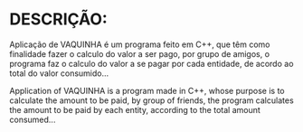 <h1>DESCRIÇÃO:</h1>
<p>
Aplicação de VAQUINHA é um programa feito em C++, que têm como finalidade fazer o calculo do valor a ser pago, por grupo de amigos, o programa faz o calculo do valor a se pagar por cada entidade, de acordo ao total do valor consumido...
</p>
<p>
Application of VAQUINHA is a program made in C++, whose purpose is to calculate the amount to be paid, by group of friends, the program calculates the amount to be paid by each entity, according to the total amount consumed...
</p>

